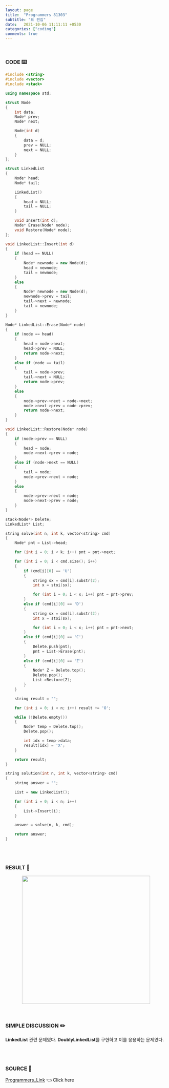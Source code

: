 ```yaml
---
layout: page
title:  "Programmers 81303"
subtitle: "표 편집"
date:   2021-10-06 11:11:11 +0530
categories: ["coding"]
comments: true
---
```


<br>

### CODE ⌨️

```c++
#include <string>
#include <vector>
#include <stack>

using namespace std;

struct Node
{
	int data;
	Node* prev;
	Node* next;

	Node(int d)
	{
		data = d;
		prev = NULL;
		next = NULL;
	}
};

struct LinkedList
{
	Node* head;
	Node* tail;

	LinkedList()
	{
		head = NULL;
		tail = NULL;
	}

	void Insert(int d);
	Node* Erase(Node* node);
	void Restore(Node* node);
};

void LinkedList::Insert(int d)
{
	if (head == NULL)
	{
		Node* newnode = new Node(d);
		head = newnode;
		tail = newnode;
	}
	else
	{
		Node* newnode = new Node(d);
		newnode->prev = tail;
		tail->next = newnode;
		tail = newnode;
	}
}

Node* LinkedList::Erase(Node* node)
{
	if (node == head)
	{
		head = node->next;
		head->prev = NULL;
		return node->next;
	}
	else if (node == tail)
	{
		tail = node->prev;
		tail->next = NULL;
		return node->prev;
	}
	else
	{
		node->prev->next = node->next;
		node->next->prev = node->prev;
		return node->next;
	}
}

void LinkedList::Restore(Node* node)
{
	if (node->prev == NULL)
	{
		head = node;
		node->next->prev = node;
	}
	else if (node->next == NULL)
	{
		tail = node;
		node->prev->next = node;
	}
	else
	{
		node->prev->next = node;
		node->next->prev = node;
	}
}

stack<Node*> Delete;
LinkedList* List;

string solve(int n, int k, vector<string> cmd)
{
	Node* pnt = List->head;

	for (int i = 0; i < k; i++) pnt = pnt->next;

	for (int i = 0; i < cmd.size(); i++)
	{
		if (cmd[i][0] == 'U')
		{
			string sx = cmd[i].substr(2);
			int x = stoi(sx);

			for (int i = 0; i < x; i++) pnt = pnt->prev;
		}
		else if (cmd[i][0] == 'D')
		{
			string sx = cmd[i].substr(2);
			int x = stoi(sx);

			for (int i = 0; i < x; i++) pnt = pnt->next;
		}
		else if (cmd[i][0] == 'C')
		{
			Delete.push(pnt);
			pnt = List->Erase(pnt);
		}
		else if (cmd[i][0] == 'Z')
		{
			Node* Z = Delete.top();
			Delete.pop();
			List->Restore(Z);
		}
	}

	string result = "";

	for (int i = 0; i < n; i++) result += 'O';

	while (!Delete.empty())
	{
		Node* temp = Delete.top();
		Delete.pop();

		int idx = temp->data;
		result[idx] = 'X';
	}

	return result;
}

string solution(int n, int k, vector<string> cmd)
{
	string answer = "";

	List = new LinkedList();

	for (int i = 0; i < n; i++)
	{
		List->Insert(i);
	}

	answer = solve(n, k, cmd);

	return answer;
}
```  

<br>
<br>

### RESULT 💛

<img src="{{ '/assets/programmers/p81303r.jpg' }}" style="width: 400px; height: auto; margin-left: auto; margin-right: auto; display: block;">  

<br>
<br>

### SIMPLE DISCUSSION ✏️

**LinkedList** 관련 문제였다. **DoublyLinkedList**를 구현하고 이를 응용하는 문제였다.  

<br>
<br>

### SOURCE 💎

[Programmers_Link][link] 👈 Click here  

<br>

<script src="https://utteranc.es/client.js"
        repo="DCherish/DCherish.github.io"
        issue-term="pathname"
        theme="boxy-light"
        crossorigin="anonymous"
        async>
</script>

[link]: https://programmers.co.kr/learn/courses/30/lessons/81303